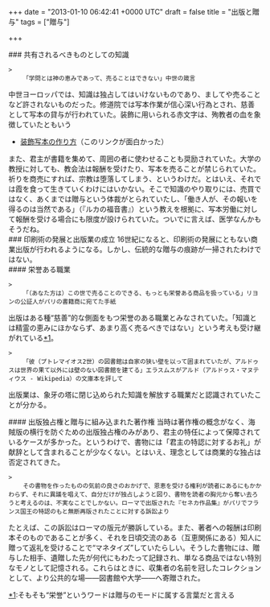 
+++
date = "2013-01-10 06:42:41 +0000 UTC"
draft = false
title = "出版と贈与"
tags = ["贈与"]

+++
<div class="section">
    ### 共有されるべきものとしての知識
    
    >
        「学問とは神の恵みであって、売ることはできない」中世の箴言

    
中世ヨーロッパでは、知識は独占してはいけないものであり、ましてや売ることなど許されないものだった。修道院では写本作業が信心深い行為とされ、慈善として写本の貸与が行われていた。装飾に用いられる赤文字は、殉教者の血を象徴していたともいう

<ul>
<li><a href="http://www.youhishi.com/manuscriptmaking.html">装飾写本の作り方</a>（このリンクが面白かった）</li>
</ul>また、君主が書籍を集めて、周囲の者に使わせることも奨励されていた。大学の教授に対しても、教会法は報酬を受けたり、写本を売ることが禁じられていた。祈りを商売にすれば、宗教は堕落してしまう、というわけだ。とはいえ、それでは霞を食って生きていくわけにはいかない。そこで知識のやり取りには、売買ではなく、あくまでは贈与という体裁がとられていたし、「働き人が、その報いを得るのは当然である」（『ルカの福音書』）という教えを根拠に、写本労働に対して報酬を受ける場合にも限度が設けられていた。ついでに言えば、医学なんかもそうだね。

</div>
<div class="section">
    ### 印刷術の発展と出版業の成立
    16世紀になると、印刷術の発展にともない商業出版が行われるようになる。しかし、伝統的な贈与の痕跡が一掃されたわけではない。

<div class="section">
    #### 栄誉ある職業
    
    >
        「（あなた方は）この世で売ることのできる、もっとも栄誉ある商品を扱っている」リヨンの公証人がパリの書籍商に宛てた手紙

    
出版はある種“慈善”的な側面をもつ栄誉のある職業とみなされていた。「知識とは精霊の恵みにほかならず、あまり高く売るべきではない」という考えも受け継がれている<a href="#f1" name="fn1" title="そもそも“栄誉”というワードは贈与のモードに属する言葉だと言える">*1</a>。

    >
        「彼（プトレマイオス2世）の図書館は自家の狭い壁を以って囲まれていたが、アルドゥスは世界の果て以外には壁のない図書館を建てる」エラスムスがアルド（アルドゥス・マヌティウス - Wikipedia）の文庫本を評して

    
出版業は、象牙の塔に閉じ込められた知識を解放する職業だと認識されていたことが分かる。

</div>
<div class="section">
    #### 出版独占権と贈与に組み込まれた著作権
    当時は著作権の概念がなく、海賊版の横行を防ぐための出版独占権のみがあり、君主の特任によって保障されているケースが多かった。というわけで、書物には「君主の特認に対するお礼」が献辞として含まれることが少なくない。とはいえ、理念としては商業的な独占は否定されてきた。

    >
        その書物を作ったものの気前の良さのおかげで、恩恵を受ける権利が読者にあるにもかかわらず、それに異議を唱えて、自分だけが独占しようと図り、書物を読者の胸元から奪い去ろうと考えるのは、不実なことでしかない。ローマで出版された『セネカ作品集』がパリでフランス国王の特認のもと無断再版されたことに対する訴訟より

    
たとえば、この訴訟はローマの版元が勝訴している。また、著者への報酬は印刷本そのものであることが多く、それを日頃交流のある（互恵関係にある）知人に贈って返礼を受けることで“マネタイズ”していたらしい。そうした書物には、贈与した相手、遺贈した先が何代にもわたって記録され、単なる商品ではない特別なモノとして記憶される。これらはときに、収集者の名前を冠したコレクションとして、より公共的な場――図書館や大学――へ寄贈された。

</div>
</div><div class="footnote">
<a href="#fn1" name="f1" class="footnote-number">*1</a><span class="footnote-delimiter">:</span><span class="footnote-text">そもそも“栄誉”というワードは贈与のモードに属する言葉だと言える</span>
</div>


